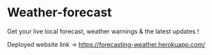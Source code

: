# Weather-forecast

Get your live local forecast, weather warnings &amp; the latest updates !

Deployed website link -> https://forecasting-weather.herokuapp.com/
